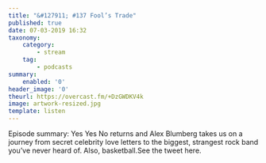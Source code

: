 ```yaml
---
title: "&#127911; #137 Fool’s Trade"
published: true
date: 07-03-2019 16:32
taxonomy:
    category:
        - stream
    tag:
        - podcasts
summary:
    enabled: '0'
header_image: '0'
theurl: https://overcast.fm/+DzGWDKV4k
image: artwork-resized.jpg
template: listen
---
```

 
Episode summary: Yes Yes No returns and Alex Blumberg takes us on a journey from secret celebrity love letters to the biggest, strangest rock band you’ve never heard of. Also, basketball.See the tweet here.
